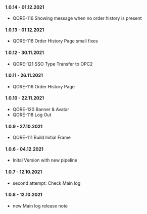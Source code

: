 #### 1.0.14 - 01.12.2021

- QORE-116 Showing message when no order history is present

#### 1.0.13 - 01.12.2021

- QORE-116 Order History Page small fixes

#### 1.0.12 - 30.11.2021

- QORE-121 SSO Type Transfer to OPC2

#### 1.0.11 - 26.11.2021

- QORE-116 Order History Page

#### 1.0.10 - 22.11.2021

- QORE-120 Banner & Avatar
- QORE-118 Log Out

#### 1.0.9 - 27.10.2021

- QORE-111 Build Initial Frame

#### 1.0.6 - 04.12.2021

- Inital Version with new pipeline

#### 1.0.7 - 12.10.2021

- second attempt: Check Main log

#### 1.0.8 - 12.10.2021

- new Main log release note
